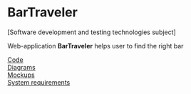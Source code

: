 # BarTraveler

[Software development and testing technologies subject]

Web-application **BarTraveler** helps user to find the right bar

[Code](https://github.com/NikitaMirosha/BarTraveler/blob/master/Documents/Code/BarTravelerApp.py)  
[Diagrams](https://github.com/NikitaMirosha/BarTraveler/blob/master/Documents/Diagrams/diaList.md)  
[Mockups](https://github.com/NikitaMirosha/BarTraveler/blob/master/Documents/Mockups/myMockup.jpg)  
[System requirements](https://github.com/NikitaMirosha/BarTraveler/blob/master/Documents/Requirements/SRS.md)  
